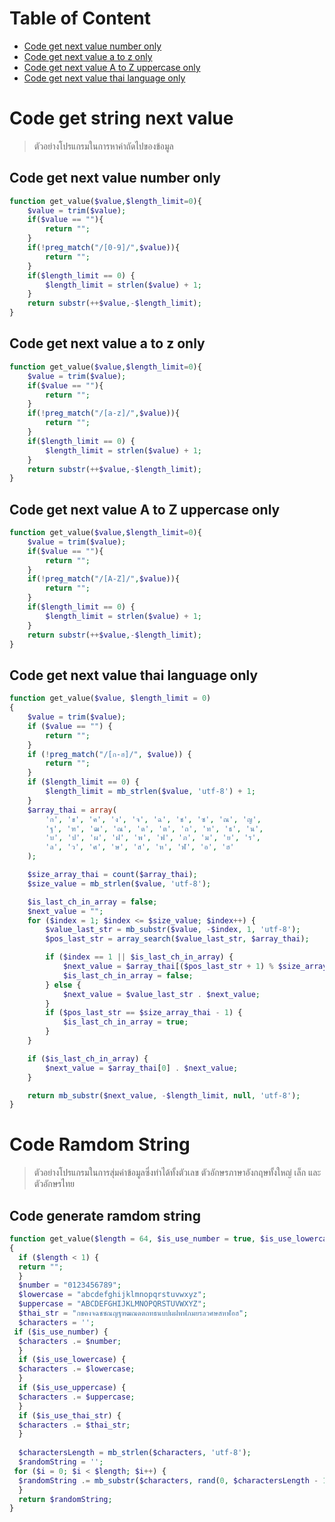 Table of Content
================
- [Code get next value number only](#code-get-next-value-number-only)
- [Code get next value a to z only](#code-get-next-value-a-to-z-only)
- [Code get next value A to Z uppercase only](#code-get-next-value-a-to-z-uppercase-only)
- [Code get next value thai language only](#code-get-next-value-thai-language-only)

# Code get string next value
> ตัวอย่างโปรแกรมในการหาค่าถัดไปของข้อมูล
## Code get next value number only
```php  
function get_value($value,$length_limit=0){
    $value = trim($value);
    if($value == ""){
        return "";
    }
    if(!preg_match("/[0-9]/",$value)){
        return "";
    }
    if($length_limit == 0) {
        $length_limit = strlen($value) + 1;
    }
    return substr(++$value,-$length_limit);
}
```

## Code get next value a to z only
```php  
function get_value($value,$length_limit=0){
    $value = trim($value);
    if($value == ""){
        return "";
    }
    if(!preg_match("/[a-z]/",$value)){
        return "";
    }
    if($length_limit == 0) {
        $length_limit = strlen($value) + 1;
    }
    return substr(++$value,-$length_limit);
}
```

## Code get next value A to Z uppercase only
```php  
function get_value($value,$length_limit=0){
    $value = trim($value);
    if($value == ""){
        return "";
    }
    if(!preg_match("/[A-Z]/",$value)){
        return "";
    }
    if($length_limit == 0) {
        $length_limit = strlen($value) + 1;
    }
    return substr(++$value,-$length_limit);
}
```

## Code get next value thai language only
```php  
function get_value($value, $length_limit = 0)
{
    $value = trim($value);
    if ($value == "") {
        return "";
    }
    if (!preg_match("/[ก-ฮ]/", $value)) {
        return "";
    }
    if ($length_limit == 0) {
        $length_limit = mb_strlen($value, 'utf-8') + 1;
    }
    $array_thai = array(
        'ก', 'ข', 'ค', 'ง', 'จ', 'ฉ', 'ช', 'ซ', 'ณ', 'ญ',
        'ฐ', 'ฑ', 'ฒ', 'ณ', 'ด', 'ต', 'ถ', 'ท', 'ธ', 'น',
        'บ', 'ป', 'ผ', 'ฝ', 'พ', 'ฟ', 'ภ', 'ม', 'ย', 'ร',
        'ล', 'ว', 'ศ', 'ษ', 'ส', 'ห', 'ฬ', 'อ', 'ฮ'
    );

    $size_array_thai = count($array_thai);
    $size_value = mb_strlen($value, 'utf-8');

    $is_last_ch_in_array = false;
    $next_value = "";
    for ($index = 1; $index <= $size_value; $index++) {
        $value_last_str = mb_substr($value, -$index, 1, 'utf-8');
        $pos_last_str = array_search($value_last_str, $array_thai);

        if ($index == 1 || $is_last_ch_in_array) {
            $next_value = $array_thai[($pos_last_str + 1) % $size_array_thai] . $next_value;
            $is_last_ch_in_array = false;
        } else {
            $next_value = $value_last_str . $next_value;
        }
        if ($pos_last_str == $size_array_thai - 1) {
            $is_last_ch_in_array = true;
        }
    }

    if ($is_last_ch_in_array) {
        $next_value = $array_thai[0] . $next_value;
    }

    return mb_substr($next_value, -$length_limit, null, 'utf-8');
}
```
# Code Ramdom String
> ตัวอย่างโปรแกรมในการสุ่มค่าข้อมูลซึ่งทำได้ทั้งตัวเลข ตัวอักษรภาษาอังกฤษทั้งใหญ่ เล็ก และตัวอักษรไทย
## Code generate ramdom string

``` php
function get_value($length = 64, $is_use_number = true, $is_use_lowercase = true, $is_use_uppercase = true, $is_use_thai_str = false)  
{  
  if ($length < 1) {  
  return "";  
  }  
  $number = "0123456789";  
  $lowercase = "abcdefghijklmnopqrstuvwxyz";  
  $uppercase = "ABCDEFGHIJKLMNOPQRSTUVWXYZ";  
  $thai_str = "กขคงจฉชซณญฐฑฒณดตถทธนบปผฝพฟภมยรลวศษสหฬอฮ";  
  $characters = '';  
 if ($is_use_number) {  
  $characters .= $number;  
  }  
  if ($is_use_lowercase) {  
  $characters .= $lowercase;  
  }  
  if ($is_use_uppercase) {  
  $characters .= $uppercase;  
  }  
  if ($is_use_thai_str) {  
  $characters .= $thai_str;  
  }  
  
  $charactersLength = mb_strlen($characters, 'utf-8');  
  $randomString = '';  
 for ($i = 0; $i < $length; $i++) {  
  $randomString .= mb_substr($characters, rand(0, $charactersLength - 1), 1, 'utf-8');  
  }  
  return $randomString;  
}
```
<!--stackedit_data:
eyJoaXN0b3J5IjpbLTIxMTE4ODE1MDIsNDAzMjA3MjIsODEyNz
M0Mjg3XX0=
-->